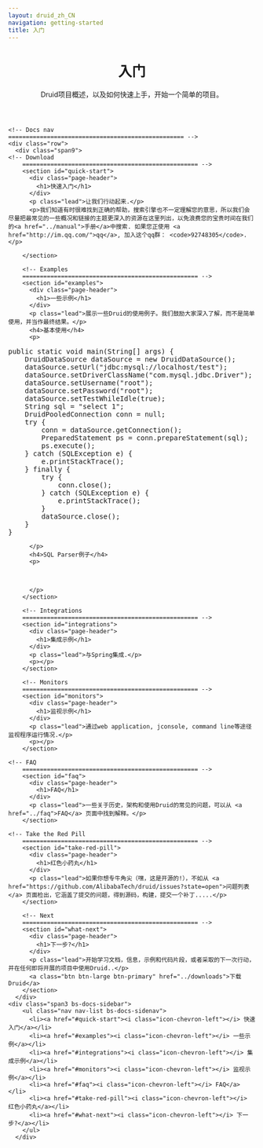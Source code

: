 ```yaml
---
layout: druid_zh_CN
navigation: getting-started
title: 入门
---
```

<div>
<header class="jumbotron subhead" id="overview">
  <div class="container">
    <h1>入门</h1>
    <p class="lead">Druid项目概述，以及如何快速上手，开始一个简单的项目。</p>
  </div>
</header>
</div>

<div class="container">

    <!-- Docs nav
    ================================================== -->
    <div class="row">
      <div class="span9">
    <!-- Download
        ================================================== -->
        <section id="quick-start">
          <div class="page-header">
            <h1>快速入门</h1>
          </div>
          <p class="lead">让我们行动起来.</p>
          <p>我们知道有时很难找到正确的帮助，搜索引擎也不一定理解您的意思，所以我们会尽量把最常见的一些概况和链接的主题更深入的资源在这里列出，以免浪费您的宝贵时间在我们的<a href="../manual">手册</a>中搜索. 如果您正使用 <a href="http://im.qq.com/">qq</a>, 加入这个qq群： <code>92748305</code>.</p>
             
        </section>

        <!-- Examples
        ================================================== -->
        <section id="examples">
          <div class="page-header">
            <h1>一些示例</h1>
          </div>
          <p class="lead">展示一些Druid的使用例子。我们鼓励大家深入了解，而不是简单使用，并当作最终结果。</p>
          <h4>基本使用</h4>
          <p>
<pre class="prettyprint linenums">
public static void main(String[] args) {
	DruidDataSource dataSource = new DruidDataSource();
	dataSource.setUrl("jdbc:mysql://localhost/test");
	dataSource.setDriverClassName("com.mysql.jdbc.Driver");
	dataSource.setUsername("root");
	dataSource.setPassword("root");
	dataSource.setTestWhileIdle(true);
	String sql = "select 1";
	DruidPooledConnection conn = null;
	try {
		conn = dataSource.getConnection();
		PreparedStatement ps = conn.prepareStatement(sql);
		ps.execute();
	} catch (SQLException e) {
		e.printStackTrace();
	} finally {
		try {
			conn.close();
		} catch (SQLException e) {
			e.printStackTrace();
		}
		dataSource.close();
	}
}
</pre>
          </p>
          <h4>SQL Parser例子</h4>
          <p>
<pre class="prettyprint linenums">

</pre>
          </p>
        </section>

        <!-- Integrations
        ================================================== -->
        <section id="integrations">
          <div class="page-header">
            <h1>集成示例</h1>
          </div>
          <p class="lead">与Spring集成.</p>
          <p></p>
        </section>

        <!-- Monitors
        ================================================== -->
        <section id="monitors">
          <div class="page-header">
            <h1>监视示例</h1>
          </div>
          <p class="lead">通过web application, jconsole, command line等途径监视程序运行情况.</p>
          <p></p>
        </section>

	<!-- FAQ
        ================================================== -->
        <section id="faq">
          <div class="page-header">
            <h1>FAQ</h1>
          </div>
          <p class="lead">一些关于历史，架构和使用Druid的常见的问题，可以从 <a href="../faq">FAQ</a> 页面中找到解释。</p>
        </section>

	<!-- Take the Red Pill
        ================================================== -->
        <section id="take-red-pill">
          <div class="page-header">
            <h1>红色小药丸</h1>
          </div>
          <p class="lead">如果你想专牛角尖（嘿，这是开源的!），不如从 <a href="https://github.com/AlibabaTech/druid/issues?state=open">问题列表</a> 页面检出，它涵盖了提交的问题，得到源码，构建，提交一个补丁.....</p>
        </section>

        <!-- Next
        ================================================== -->
        <section id="what-next">
          <div class="page-header">
            <h1>下一步?</h1>
          </div>
          <p class="lead">开始学习文档，信息，示例和代码片段，或者采取的下一次行动，并在任何即将开展的项目中使用Druid..</p>
          <a class="btn btn-large btn-primary" href="../downloads">下载Druid</a>
        </section>
      </div>
    <div class="span3 bs-docs-sidebar">
        <ul class="nav nav-list bs-docs-sidenav">
          <li><a href="#quick-start"><i class="icon-chevron-left"></i> 快速入门</a></li>
          <li><a href="#examples"><i class="icon-chevron-left"></i> 一些示例</a></li>
          <li><a href="#integrations"><i class="icon-chevron-left"></i> 集成示例</a></li>
          <li><a href="#monitors"><i class="icon-chevron-left"></i> 监视示例</a></li>
          <li><a href="#faq"><i class="icon-chevron-left"></i> FAQ</a></li>
          <li><a href="#take-red-pill"><i class="icon-chevron-left"></i> 红色小药丸</a></li>
          <li><a href="#what-next"><i class="icon-chevron-left"></i> 下一步?</a></li>
        </ul>
      </div>
  </div>
</div>

